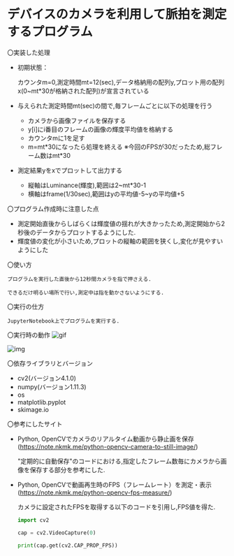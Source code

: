 # デバイスのカメラを利用して脈拍を測定するプログラム

 〇実装した処理
 
 - 初期状態：
 
    カウンタm=0,測定時間mt=12(sec),データ格納用の配列y,プロット用の配列x(0~mt*30が格納された配列)が宣言されている
    
- 与えられた測定時間mt(sec)の間で,毎フレームごとに以下の処理を行う

  - カメラから画像ファイルを保存する
  - y[i]にi番目のフレームの画像の輝度平均値を格納する
  - カウンタmに1を足す
  - m=mt\*30になったら処理を終える  ※今回のFPSが30だったため,総フレーム数はmt*30
- 測定結果yをxでプロットして出力する

  - 縦軸はLuminance(輝度),範囲は2~mt*30-1
  - 横軸はframe(1/30sec),範囲はyの平均値-5~yの平均値+5


〇プログラム作成時に注意した点
  - 測定開始直後からしばらくは輝度値の揺れが大きかったため,測定開始から2秒後のデータからプロットするようにした.
  - 輝度値の変化が小さいため,プロットの縦軸の範囲を狭くし,変化が見やすいようにした

〇使い方
  
    プログラムを実行した直後から12秒間カメラを指で押さえる.
    
    できるだけ明るい場所で行い,測定中は指を動かさないようにする.
  
〇実行の仕方
  
    JupyterNotebook上でプログラムを実行する.

〇実行時の動作
![gif](https://vps10-d.kuku.lu/files/20190718-0933_7ba834ff49e77f9fbd2afee2912285f2.gif)

![img](https://vps10-d.kuku.lu/files/20190718-0938_93073a2d6664937b0b22972e56352ed6.png)
  
〇依存ライブラリとバージョン
  
  - cv2(バージョン4.1.0)
  - numpy(バージョン1.11.3)
  - os
  - matplotlib.pyplot 
  - skimage.io
  
〇参考にしたサイト
  
  - Python, OpenCVでカメラのリアルタイム動画から静止画を保存(https://note.nkmk.me/python-opencv-camera-to-still-image/)
    
      "定期的に自動保存"のコードにおける,指定したフレーム数毎にカメラから画像を保存する部分を参考にした.
  - Python, OpenCVで動画再生時のFPS（フレームレート）を測定・表示(https://note.nkmk.me/python-opencv-fps-measure/)
    
      カメラに設定されたFPSを取得する以下のコードを引用し,FPS値を得た.
      ```Python
      import cv2

      cap = cv2.VideoCapture(0)

      print(cap.get(cv2.CAP_PROP_FPS))
      ```
      
   
